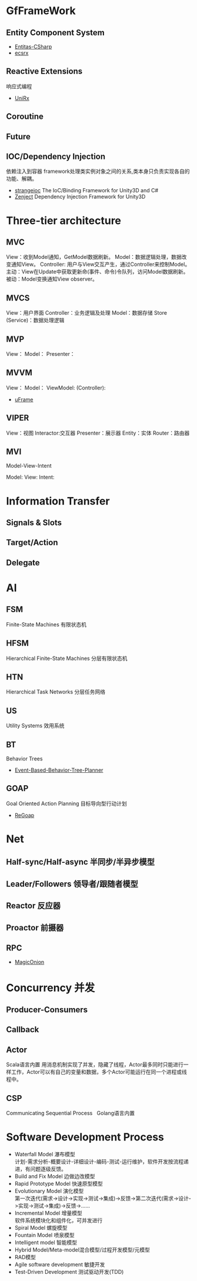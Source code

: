 # GfFrameWork

## Entity Component System

* [Entitas-CSharp](https://github.com/sschmid/Entitas-CSharp)
* [ecsrx](https://github.com/grofit/ecsrx)

## Reactive Extensions
响应式编程
* [UniRx](https://github.com/neuecc/UniRx)

## Coroutine

## Future

## IOC/Dependency Injection
依赖注入到容器
framework处理类实例对象之间的关系,类本身只负责实现各自的功能、解耦。

* [strangeioc](https://github.com/strangeioc/strangeioc) The IoC/Binding Framework for Unity3D and C#
* [Zenject](https://github.com/modesttree/Zenject) Dependency Injection Framework for Unity3D

# Three-tier architecture
## MVC
View：收到Model通知，GetModel数据刷新。
Model：数据逻辑处理，数据改变通知View。
Controller: 用户与View交互产生，通过Controller来控制Model。
主动：View在Update中获取更新命(事件、命令)令队列，访问Model数据刷新。
被动：Model变换通知View observer。

## MVCS 
View：用户界面 
Controller：业务逻辑及处理 
Model：数据存储
Store (Service)：数据处理逻辑

## MVP
View：
Model：
Presenter：

## MVVM
View：
Model：
ViewModel:
(Controller):

* [uFrame](https://github.com/uFrame/uFrame.Complete)

## VIPER
View：视图
Interactor:交互器
Presenter：展示器 
Entity：实体
Router：路由器

## MVI
Model-View-Intent

Model:
View:
Intent:

# Information Transfer
## Signals & Slots
## Target/Action
## Delegate

# AI
## FSM
Finite-State Machines
有限状态机

## HFSM
Hierarchical Finite-State Machines
分层有限状态机

## HTN
Hierarchical Task Networks
分层任务网络

## US
Utility Systems
效用系统

## BT
Behavior Trees
* [Event-Based-Behavior-Tree-Planner](https://github.com/Weilin1992/Event-Based-Behavior-Tree-Planner)

## GOAP
Goal Oriented Action Planning
目标导向型行动计划
* [ReGoap](https://github.com/luxkun/ReGoap)

# Net
## Half-sync/Half-async 半同步/半异步模型
## Leader/Followers 领导者/跟随者模型
## Reactor 反应器
## Proactor 前摄器
## RPC
* [MagicOnion](https://github.com/neuecc/MagicOnion)
 
# Concurrency 并发
## Producer-Consumers 
## Callback
## Actor
 Scala语言内置
 用消息机制实现了并发，隐藏了线程，Actor最多同时只能进行一样工作，Actor可以有自己的变量和数据，多个Actor可能运行在同一个进程或线程中。
## CSP 
   Communicating Sequential Process
   Golang语言内置

# Software Development Process
+ Waterfall Model 瀑布模型  
  计划-需求分析-概要设计-详细设计-编码-测试-运行维护，软件开发按流程递进，有问题逐级反馈。
+ Build and Fix Model 边做边改模型  
+ Rapid Prototype Model 快速原型模型
+ Evolutionary Model 演化模型  
  第一次迭代(需求->设计->实现->测试->集成)->反馈->第二次迭代(需求->设计->实现->测试->集成)->反馈->…… 
+ Incremental Model 增量模型  
  软件系统模块化和组件化，可并发进行  
+ Spiral Model 螺旋模型  
+ Fountain Model 喷泉模型  
+ Intelligent model 智能模型  
+ Hybrid Model/Meta-model混合模型/过程开发模型/元模型  
+ RAD模型  
+ Agile software development 敏捷开发  
+ Test-Driven Development 测试驱动开发(TDD) 
